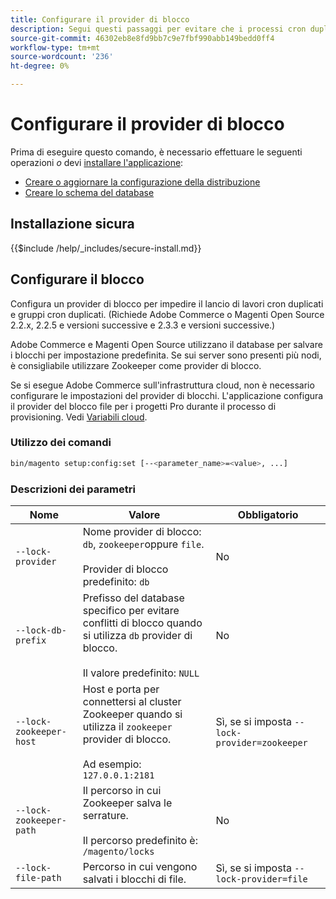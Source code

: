 ```yaml
---
title: Configurare il provider di blocco
description: Segui questi passaggi per evitare che i processi cron duplicati e i gruppi cron vengano eseguiti sulla distribuzione Adobe Commerce o Magenti Open Source.
source-git-commit: 46302eb8e8fd9bb7c9e7fbf990abb149bedd0ff4
workflow-type: tm+mt
source-wordcount: '236'
ht-degree: 0%

---
```



# Configurare il provider di blocco

Prima di eseguire questo comando, è necessario effettuare le seguenti operazioni *o* devi [installare l&#39;applicazione](../advanced.md):

* [Creare o aggiornare la configurazione della distribuzione](deployment.md)
* [Creare lo schema del database](database.md)

## Installazione sicura

{{$include /help/_includes/secure-install.md}}

## Configurare il blocco

Configura un provider di blocco per impedire il lancio di lavori cron duplicati e gruppi cron duplicati. (Richiede Adobe Commerce o Magenti Open Source 2.2.x, 2.2.5 e versioni successive e 2.3.3 e versioni successive.)

Adobe Commerce e Magenti Open Source utilizzano il database per salvare i blocchi per impostazione predefinita. Se sui server sono presenti più nodi, è consigliabile utilizzare Zookeeper come provider di blocco.

Se si esegue Adobe Commerce sull&#39;infrastruttura cloud, non è necessario configurare le impostazioni del provider di blocchi. L&#39;applicazione configura il provider del blocco file per i progetti Pro durante il processo di provisioning. Vedi [Variabili cloud](https://devdocs.magento.com/cloud/env/variables-cloud.html).

### Utilizzo dei comandi

```bash
bin/magento setup:config:set [--<parameter_name>=<value>, ...]
```

### Descrizioni dei parametri

| Nome | Valore | Obbligatorio |
|--- |--- |--- |
| `--lock-provider` | Nome provider di blocco: `db`, `zookeeper`oppure `file`.<br><br>Provider di blocco predefinito: `db` | No |
| `--lock-db-prefix` | Prefisso del database specifico per evitare conflitti di blocco quando si utilizza `db` provider di blocco.<br><br>Il valore predefinito: `NULL` | No |
| `--lock-zookeeper-host` | Host e porta per connettersi al cluster Zookeeper quando si utilizza il `zookeeper` provider di blocco.<br><br>Ad esempio: `127.0.0.1:2181` | Sì, se si imposta `--lock-provider=zookeeper` |
| `--lock-zookeeper-path` | Il percorso in cui Zookeeper salva le serrature.<br><br>Il percorso predefinito è: `/magento/locks` | No |
| `--lock-file-path` | Percorso in cui vengono salvati i blocchi di file. | Sì, se si imposta `--lock-provider=file` |
